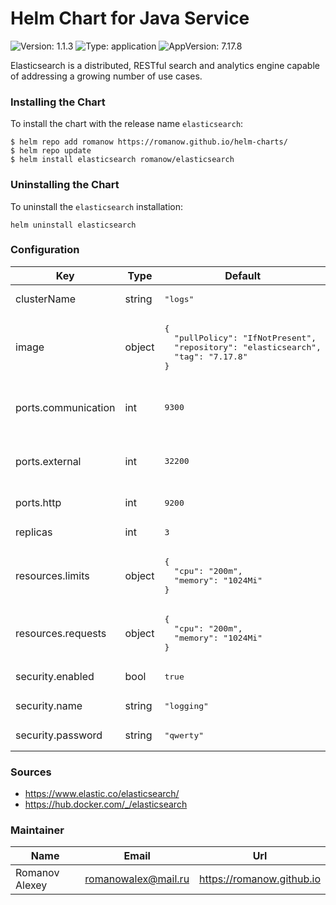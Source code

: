 # Helm Chart for Java Service

![Version: 1.1.3](https://img.shields.io/badge/Version-1.1.3-informational?style=flat-square) ![Type: application](https://img.shields.io/badge/Type-application-informational?style=flat-square) ![AppVersion: 7.17.8](https://img.shields.io/badge/AppVersion-7.17.8-informational?style=flat-square)

Elasticsearch is a distributed, RESTful search and analytics engine capable of addressing a growing number of use cases.

### Installing the Chart

To install the chart with the release name `elasticsearch`:

```shell
$ helm repo add romanow https://romanow.github.io/helm-charts/
$ helm repo update
$ helm install elasticsearch romanow/elasticsearch
```

### Uninstalling the Chart

To uninstall the `elasticsearch` installation:

```shell
helm uninstall elasticsearch
```

### Configuration

<table>
	<thead>
		<th>Key</th>
		<th>Type</th>
		<th>Default</th>
		<th>Description</th>
	</thead>
	<tbody>
		<tr>
			<td>clusterName</td>
			<td>string</td>
			<td><pre lang="json">
"logs"
</pre>
</td>
			<td>Cluster name</td>
		</tr>
		<tr>
			<td>image</td>
			<td>object</td>
			<td><pre lang="json">
{
  "pullPolicy": "IfNotPresent",
  "repository": "elasticsearch",
  "tag": "7.17.8"
}
</pre>
</td>
			<td>Image name and version</td>
		</tr>
		<tr>
			<td>ports.communication</td>
			<td>int</td>
			<td><pre lang="json">
9300
</pre>
</td>
			<td>ElasticSearch internal node communication port</td>
		</tr>
		<tr>
			<td>ports.external</td>
			<td>int</td>
			<td><pre lang="json">
32200
</pre>
</td>
			<td>If define, create NodePort for external usage</td>
		</tr>
		<tr>
			<td>ports.http</td>
			<td>int</td>
			<td><pre lang="json">
9200
</pre>
</td>
			<td>ElasticSearch REST port</td>
		</tr>
		<tr>
			<td>replicas</td>
			<td>int</td>
			<td><pre lang="json">
3
</pre>
</td>
			<td>Count of replicas</td>
		</tr>
		<tr>
			<td>resources.limits</td>
			<td>object</td>
			<td><pre lang="json">
{
  "cpu": "200m",
  "memory": "1024Mi"
}
</pre>
</td>
			<td>Limited resources</td>
		</tr>
		<tr>
			<td>resources.requests</td>
			<td>object</td>
			<td><pre lang="json">
{
  "cpu": "200m",
  "memory": "1024Mi"
}
</pre>
</td>
			<td>Requested resources</td>
		</tr>
		<tr>
			<td>security.enabled</td>
			<td>bool</td>
			<td><pre lang="json">
true
</pre>
</td>
			<td>Enable security</td>
		</tr>
		<tr>
			<td>security.name</td>
			<td>string</td>
			<td><pre lang="json">
"logging"
</pre>
</td>
			<td>Default username</td>
		</tr>
		<tr>
			<td>security.password</td>
			<td>string</td>
			<td><pre lang="json">
"qwerty"
</pre>
</td>
			<td>Default password</td>
		</tr>
	</tbody>
</table>

### Sources

* <https://www.elastic.co/elasticsearch/>
* <https://hub.docker.com/_/elasticsearch>

### Maintainer

| Name | Email | Url |
| ---- | ------ | --- |
| Romanov Alexey | <romanowalex@mail.ru> | <https://romanow.github.io> |
